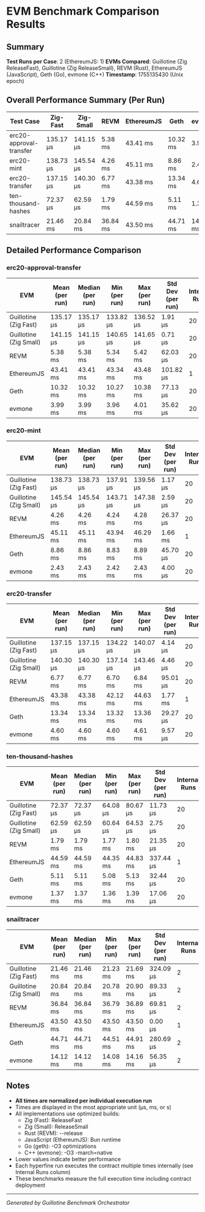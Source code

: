 # EVM Benchmark Comparison Results

## Summary

**Test Runs per Case**: 2 (EthereumJS: 1)
**EVMs Compared**: Guillotine (Zig ReleaseFast), Guillotine (Zig ReleaseSmall), REVM (Rust), EthereumJS (JavaScript), Geth (Go), evmone (C++)
**Timestamp**: 1755135430 (Unix epoch)

## Overall Performance Summary (Per Run)

| Test Case | Zig-Fast | Zig-Small | REVM | EthereumJS | Geth | evmone |
|-----------|----------|-----------|------|------------|------|--------|
| erc20-approval-transfer   | 135.17 μs | 141.15 μs | 5.38 ms | 43.41 ms | 10.32 ms | 3.99 ms |
| erc20-mint                | 138.73 μs | 145.54 μs | 4.26 ms | 45.11 ms | 8.86 ms | 2.43 ms |
| erc20-transfer            | 137.15 μs | 140.30 μs | 6.77 ms | 43.38 ms | 13.34 ms | 4.60 ms |
| ten-thousand-hashes       | 72.37 μs | 62.59 μs | 1.79 ms | 44.59 ms | 5.11 ms | 1.37 ms |
| snailtracer               | 21.46 ms | 20.84 ms | 36.84 ms | 43.50 ms | 44.71 ms | 14.12 ms |

## Detailed Performance Comparison

### erc20-approval-transfer

| EVM | Mean (per run) | Median (per run) | Min (per run) | Max (per run) | Std Dev (per run) | Internal Runs |
|-----|----------------|------------------|---------------|---------------|-------------------|---------------|
| Guillotine (Zig Fast) | 135.17 μs | 135.17 μs | 133.82 μs | 136.52 μs | 1.91 μs |            20 |
| Guillotine (Zig Small) | 141.15 μs | 141.15 μs | 140.65 μs | 141.65 μs | 0.71 μs |            20 |
| REVM        | 5.38 ms | 5.38 ms | 5.34 ms | 5.42 ms | 62.03 μs |            20 |
| EthereumJS  | 43.41 ms | 43.41 ms | 43.34 ms | 43.48 ms | 101.82 μs |             1 |
| Geth        | 10.32 ms | 10.32 ms | 10.27 ms | 10.38 ms | 77.13 μs |            20 |
| evmone      | 3.99 ms | 3.99 ms | 3.96 ms | 4.01 ms | 35.62 μs |            20 |

### erc20-mint

| EVM | Mean (per run) | Median (per run) | Min (per run) | Max (per run) | Std Dev (per run) | Internal Runs |
|-----|----------------|------------------|---------------|---------------|-------------------|---------------|
| Guillotine (Zig Fast) | 138.73 μs | 138.73 μs | 137.91 μs | 139.56 μs | 1.17 μs |            20 |
| Guillotine (Zig Small) | 145.54 μs | 145.54 μs | 143.71 μs | 147.38 μs | 2.59 μs |            20 |
| REVM        | 4.26 ms | 4.26 ms | 4.24 ms | 4.28 ms | 26.37 μs |            20 |
| EthereumJS  | 45.11 ms | 45.11 ms | 43.94 ms | 46.29 ms | 1.66 ms |             1 |
| Geth        | 8.86 ms | 8.86 ms | 8.83 ms | 8.89 ms | 45.70 μs |            20 |
| evmone      | 2.43 ms | 2.43 ms | 2.42 ms | 2.43 ms | 4.00 μs |            20 |

### erc20-transfer

| EVM | Mean (per run) | Median (per run) | Min (per run) | Max (per run) | Std Dev (per run) | Internal Runs |
|-----|----------------|------------------|---------------|---------------|-------------------|---------------|
| Guillotine (Zig Fast) | 137.15 μs | 137.15 μs | 134.22 μs | 140.07 μs | 4.14 μs |            20 |
| Guillotine (Zig Small) | 140.30 μs | 140.30 μs | 137.14 μs | 143.46 μs | 4.46 μs |            20 |
| REVM        | 6.77 ms | 6.77 ms | 6.70 ms | 6.84 ms | 95.01 μs |            20 |
| EthereumJS  | 43.38 ms | 43.38 ms | 42.12 ms | 44.63 ms | 1.77 ms |             1 |
| Geth        | 13.34 ms | 13.34 ms | 13.32 ms | 13.36 ms | 29.27 μs |            20 |
| evmone      | 4.60 ms | 4.60 ms | 4.60 ms | 4.61 ms | 9.57 μs |            20 |

### ten-thousand-hashes

| EVM | Mean (per run) | Median (per run) | Min (per run) | Max (per run) | Std Dev (per run) | Internal Runs |
|-----|----------------|------------------|---------------|---------------|-------------------|---------------|
| Guillotine (Zig Fast) | 72.37 μs | 72.37 μs | 64.08 μs | 80.67 μs | 11.73 μs |            20 |
| Guillotine (Zig Small) | 62.59 μs | 62.59 μs | 60.64 μs | 64.53 μs | 2.75 μs |            20 |
| REVM        | 1.79 ms | 1.79 ms | 1.77 ms | 1.80 ms | 21.35 μs |            20 |
| EthereumJS  | 44.59 ms | 44.59 ms | 44.35 ms | 44.83 ms | 337.44 μs |             1 |
| Geth        | 5.11 ms | 5.11 ms | 5.08 ms | 5.13 ms | 32.44 μs |            20 |
| evmone      | 1.37 ms | 1.37 ms | 1.36 ms | 1.39 ms | 17.06 μs |            20 |

### snailtracer

| EVM | Mean (per run) | Median (per run) | Min (per run) | Max (per run) | Std Dev (per run) | Internal Runs |
|-----|----------------|------------------|---------------|---------------|-------------------|---------------|
| Guillotine (Zig Fast) | 21.46 ms | 21.46 ms | 21.23 ms | 21.69 ms | 324.09 μs |             2 |
| Guillotine (Zig Small) | 20.84 ms | 20.84 ms | 20.78 ms | 20.90 ms | 89.33 μs |             2 |
| REVM        | 36.84 ms | 36.84 ms | 36.79 ms | 36.89 ms | 69.81 μs |             2 |
| EthereumJS  | 43.50 ms | 43.50 ms | 43.50 ms | 43.50 ms | 0.00 μs |             1 |
| Geth        | 44.71 ms | 44.71 ms | 44.51 ms | 44.91 ms | 280.69 μs |             2 |
| evmone      | 14.12 ms | 14.12 ms | 14.08 ms | 14.16 ms | 56.35 μs |             2 |


## Notes

- **All times are normalized per individual execution run**
- Times are displayed in the most appropriate unit (μs, ms, or s)
- All implementations use optimized builds:
  - Zig (Fast): ReleaseFast
  - Zig (Small): ReleaseSmall
  - Rust (REVM): --release
  - JavaScript (EthereumJS): Bun runtime
  - Go (geth): -O3 optimizations
  - C++ (evmone): -O3 -march=native
- Lower values indicate better performance
- Each hyperfine run executes the contract multiple times internally (see Internal Runs column)
- These benchmarks measure the full execution time including contract deployment

---

*Generated by Guillotine Benchmark Orchestrator*
